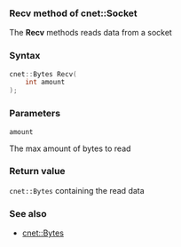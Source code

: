 ### Recv method of cnet::Socket

The **Recv** methods reads data from a socket

### Syntax
```C++
cnet::Bytes Recv(
    int amount
);
```

### Parameters

`amount`

The max amount of bytes to read

### Return value

`cnet::Bytes` containing the read data

### See also
- [cnet::Bytes](./../bytes.md)